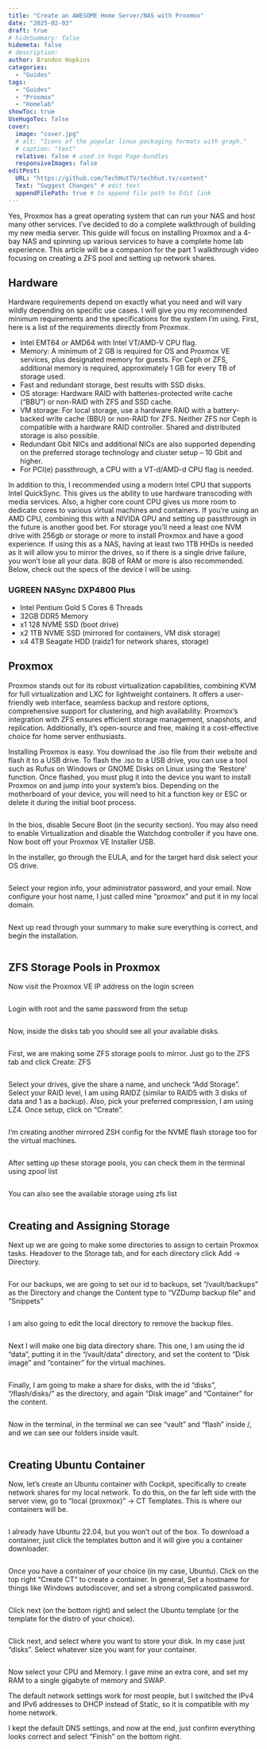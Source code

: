```yaml
---
title: "Create an AWESOME Home Server/NAS with Proxmox"
date: "2025-02-03"
draft: true
# hideSummary: false
hidemeta: false
# description:
author: Brandon Hopkins
categories:
  - "Guides"
tags:
  - "Guides"
  - "Proxmox"
  - "Homelab"
showToc: true
UseHugoToc: false
cover:
  image: "cover.jpg"
  # alt: "Icons of the popular linux packaging formats with graph."
  # caption: "text"
  relative: false # used in hugo Page-bundles
  responsiveImages: false
editPost:
  URL: "https://github.com/TechHutTV/techhut.tv/content"
  Text: "Suggest Changes" # edit text
  appendFilePath: true # to append file path to Edit link
---
```

Yes, Proxmox has a great operating system that can run your NAS and host many other services. I’ve decided to do a complete walkthrough of building my new media server. This guide will focus on installing Proxmox and a 4-bay NAS and spinning up various services to have a complete home lab experience. This article will be a companion for the part 1 walkthrough video focusing on creating a ZFS pool and setting up network shares.

## Hardware
Hardware requirements depend on exactly what you need and will vary wildly depending on specific use cases. I will give you my recommended minimum requirements and the specifications for the system I’m using. First, here is a list of the requirements directly from Proxmox.

- Intel EMT64 or AMD64 with Intel VT/AMD-V CPU flag.
- Memory: A minimum of 2 GB is required for OS and Proxmox VE services, plus designated memory for guests. For Ceph or ZFS, additional memory is required, approximately 1 GB for every TB of storage used.
- Fast and redundant storage, best results with SSD disks.
- OS storage: Hardware RAID with batteries-protected write cache (“BBU”) or non-RAID with ZFS and SSD cache.
- VM storage: For local storage, use a hardware RAID with a battery-backed write cache (BBU) or non-RAID for ZFS. Neither ZFS nor Ceph is compatible with a hardware RAID controller. Shared and distributed storage is also possible.
- Redundant Gbit NICs and additional NICs are also supported depending on the preferred storage technology and cluster setup – 10 Gbit and higher.
- For PCI(e) passthrough, a CPU with a VT-d/AMD-d CPU flag is needed.

In addition to this, I recommended using a modern Intel CPU that supports Intel QuickSync. This gives us the ability to use hardware transcoding with media services. Also, a higher core count CPU gives us more room to dedicate cores to various virtual machines and containers. If you’re using an AMD CPU, combining this with a NIVIDA GPU and setting up passthrough in the future is another good bet. For storage you’ll need a least one NVM drive with 256gb or storage or more to install Proxmox and have a good experience. If using this as a NAS, having at least two 1TB HHDs is needed as it will allow you to mirror the drives, so if there is a single drive failure, you won’t lose all your data. 8GB of RAM or more is also recommended. Below, check out the specs of the device I will be using.

### UGREEN NASync DXP4800 Plus
- Intel Pentium Gold 5 Cores 6 Threads
- 32GB DDR5 Memory
- x1 128 NVME SSD (boot drive)
- x2 1TB NVME SSD (mirrored for containers, VM disk storage)
- x4 4TB Seagate HDD (raidz1 for network shares, storage)

## Proxmox
Proxmox stands out for its robust virtualization capabilities, combining KVM for full virtualization and LXC for lightweight containers. It offers a user-friendly web interface, seamless backup and restore options, comprehensive support for clustering, and high availability. Proxmox’s integration with ZFS ensures efficient storage management, snapshots, and replication. Additionally, it’s open-source and free, making it a cost-effective choice for home server enthusiasts.

Installing Proxmox is easy. You download the .iso file from their website and flash it to a USB drive. To flash the .iso to a USB drive, you can use a tool such as Rufus on Windows or GNOME Disks on Linux using the ‘Restore’ function. Once flashed, you must plug it into the device you want to install Proxmox on and jump into your system’s bios. Depending on the motherboard of your device, you will need to hit a function key or ESC or delete it during the initial boot process.

![]()

In the bios, disable Secure Boot (in the security section). You may also need to enable Virtualization and disable the Watchdog controller if you have one. Now boot off your Proxmox VE Installer USB.

In the installer, go through the EULA, and for the target hard disk select your OS drive.

![]()

Select your region info, your administrator password, and your email. Now configure your host name, I just called mine “proxmox” and put it in my local domain.

![]()

Next up read through your summary to make sure everything is correct, and begin the installation.

![]()

## ZFS Storage Pools in Proxmox
Now visit the Proxmox VE IP address on the login screen

![]()

Login with root and the same password from the setup

![]()

Now, inside the disks tab you should see all your available disks.

![]()

First, we are making some ZFS storage pools to mirror. Just go to the ZFS tab and click Create: ZFS

![]()

Select your drives, give the share a name, and uncheck “Add Storage”. Select your RAID level, I am using RAIDZ (similar to RAID5 with 3 disks of data and 1 as a backup). Also, pick your preferred compression, I am using LZ4. Once setup, click on “Create”.

![]()

I’m creating another mirrored ZSH config for the NVME flash storage too for the virtual machines.

![]()

After setting up these storage pools, you can check them in the terminal using zpool list

![]()

You can also see the available storage using zfs list

![]()

## Creating and Assigning Storage
Next up we are going to make some directories to assign to certain Proxmox tasks. Headover to the Storage tab, and for each directory click Add -> Directory.

![]()

For our backups, we are going to set our id to backups, set “/vault/backups” as the Directory and change the Content type to “VZDump backup file” and “Snippets”

![]()

I am also going to edit the local directory to remove the backup files.

![]()

Next I will make one big data directory share. This one, I am using the id “data”, putting it in the “/vault/data” directory, and set the content to “Disk image” and “container” for the virtual machines.

![]()

Finally, I am going to make a share for disks, with the id “disks”, “/flash/disks/” as the directory, and again “Disk image” and “Container” for the content.

![]()

Now in the terminal, in the terminal we can see “vault” and “flash” inside /, and we can see our folders inside vault.

![]()

## Creating Ubuntu Container

Now, let’s create an Ubuntu container with Cockpit, specifically to create network shares for my local network. To do this, on the far left side with the server view, go to “local (proxmox)” -> CT Templates. This is where our containers will be.

![]()

I already have Ubuntu 22.04, but you won’t out of the box. To download a container, just click the templates button and it will give you a container downloader.

![]()

Once you have a container of your choice (in my case, Ubuntu). Click on the top right “Create CT” to create a container. In general, Set a hostname for things like Windows autodiscover, and set a strong complicated password.

![]()

Click next (on the bottom right) and select the Ubuntu template (or the template for the distro of your choice).

![]()

Click next, and select where you want to store your disk. In my case just “disks”. Select whatever size you want for your container.

![]()

Now select your CPU and Memory. I gave mine an extra core, and set my RAM to a single gigabyte of memory and SWAP.

The default network settings work for most people, but I switched the IPv4 and IPv6 addresses to DHCP instead of Static, so it is compatible with my home network.


I kept the default DNS settings, and now at the end, just confirm everything looks correct and select “Finish” on the bottom right.